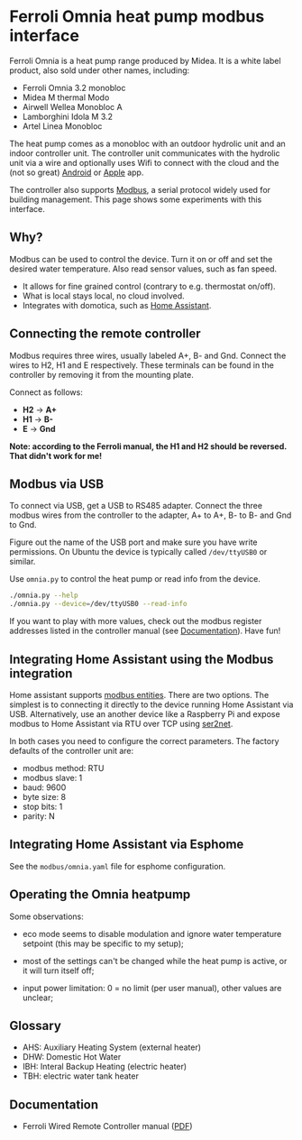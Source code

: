 Ferroli Omnia heat pump modbus interface
========================================

Ferroli Omnia is a heat pump range produced by Midea. It is a white label
product, also sold under other names, including:

* Ferroli Omnia 3.2 monobloc
* Midea M thermal Modo
* Airwell Wellea Monobloc A
* Lamborghini Idola M 3.2
* Artel Linea Monobloc

The heat pump comes as a monobloc with an outdoor hydrolic unit and an indoor
controller unit. The controller unit communicates with the hydrolic unit via
a wire and optionally uses Wifi to connect with the cloud and the (not so
great)
[Android](https://play.google.com/store/apps/details?id=com.cacapp.omnia)
or [Apple](https://apps.apple.com/nl/app/omnia-smart/id1532349739) app.

The controller also supports [Modbus](https://en.wikipedia.org/wiki/Modbus),
a serial protocol widely used for building management. This page shows some
experiments with this interface.


Why?
----

Modbus can be used to control the device. Turn it on or off and set the
desired water temperature. Also read sensor values, such as fan speed.

* It allows for fine grained control (contrary to e.g. thermostat on/off).
* What is local stays local, no cloud involved.
* Integrates with domotica, such as [Home Assistant](https://www.home-assistant.io/).


Connecting the remote controller
--------------------------------

Modbus requires three wires, usually labeled A+, B- and Gnd. Connect the wires
to H2, H1 and E respectively. These terminals can be found in the
controller by removing it from the mounting plate.

Connect as follows:

* **H2** -> **A+**
* **H1** -> **B-**
* **E** -> **Gnd**

**Note: according to the Ferroli manual, the H1 and H2 should be reversed. That
didn't work for me!**


Modbus via USB
--------------

To connect via USB, get a USB to RS485 adapter. Connect the three modbus wires
from the controller to the adapter, A+ to A+, B- to B- and Gnd to Gnd.

Figure out the name of the USB port and make sure you have write
permissions. On Ubuntu the device is typically called `/dev/ttyUSB0` or
similar.

Use `omnia.py` to control the heat pump or read info from the device.

```sh
./omnia.py --help
./omnia.py --device=/dev/ttyUSB0 --read-info
```

If you want to play with more values, check out the modbus register
addresses listed in the controller manual (see
[Documentation](#documentation)). Have fun!


Integrating Home Assistant using the Modbus integration
-------------------------------------------------------

Home assistant supports [modbus
entities](https://www.home-assistant.io/integrations/modbus/). There are two
options. The simplest is to connecting it directly to the device running Home
Assistant via USB. Alternatively, use an another device like a Raspberry Pi
and expose modbus to Home Assistant via RTU over TCP using
[ser2net](https://linux.die.net/man/8/ser2net).

In both cases you need to configure the correct parameters. The factory
defaults of the controller unit are:

* modbus method: RTU
* modbus slave: 1
* baud: 9600
* byte size: 8
* stop bits: 1
* parity: N


Integrating Home Assistant via Esphome
--------------------------------------

See the `modbus/omnia.yaml` file for esphome configuration.


Operating the Omnia heatpump
----------------------------

Some observations:

- eco mode seems to disable modulation and ignore water temperature setpoint
  (this may be specific to my setup);

- most of the settings can't be changed while the heat pump is active, or it
  will turn itself off;

- input power limitation: 0 = no limit (per user manual), other values are
  unclear;


Glossary
--------

* AHS: Auxiliary Heating System (external heater)
* DHW: Domestic Hot Water
* IBH: Interal Backup Heating (electric heater)
* TBH: electric water tank heater


Documentation
-------------

* Ferroli Wired Remote Controller manual ([PDF](https://www.ferroli.com/media/3QE47730_00_MIU_Comando%20remoto%20cablato_EN_12x12.pdf))
